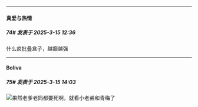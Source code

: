 ﻿
*****

####  真爱与热情  
##### 74#       发表于 2025-3-15 12:36

什么疯批叠盒子，越癫越强


*****

####  Boliva  
##### 75#       发表于 2025-3-15 14:03

<img src="https://static.saraba1st.com/image/smiley/face2017/067.png" referrerpolicy="no-referrer">果然老爹老妈都要死啊，就看小老弟和青梅了

